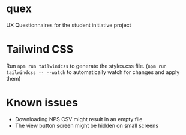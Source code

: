 # quex

UX Questionnaires for the student initiative project

# Tailwind CSS

Run `npm run tailwindcss` to generate the styles.css file.
(`npm run tailwindcss -- --watch` to automatically watch for changes and apply them)

# Known issues

- Downloading NPS CSV might result in an empty file
- The view button screen might be hidden on small screens
